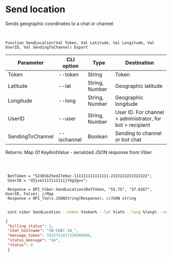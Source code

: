 ﻿---
sidebar_position: 5
---

# Send location
 Sends geographic coordinates to a chat or channel


<br/>


`Function SendLocation(Val Token, Val Latitude, Val Longitude, Val UserID, Val SendingToChannel) Export`

 | Parameter | CLI option | Type | Destination |
 |-|-|-|-|
 | Token | --token | String | Token |
 | Latitude | --lat | String, Number | Geographic latitude |
 | Longitude | --long | String, Number | Geographic longitude |
 | UserID | --user | String, Number | User ID. For channel > administrator, for bot > recipient |
 | SendingToChannel | --ischannel | Boolean | Sending to channel or bot chat |

 
 Returns: Map Of KeyAndValue - serialized JSON response from Viber

<br/>




```bsl title="Code example"
 
 BotToken = "523b5b25ed27e6ec-111111111111111-2222222222222222";
 UserID = "d3jxe1111111111jYGgZg==";
 
 Response = OPI_Viber.SendLocation(BotToken, "55.75", "37.6167", UserID, False); //Map
 Response = OPI_Tools.JSONString(Response); //JSON string
```
	


```sh title="CLI command example"
 
 oint viber SendLocation --token %token% --lat %lat% --long %long% --user "d3jxe1111111111jYGgZg" --ischannel %ischannel%

```

```json title="Result"
{
 "billing_status": 1,
 "chat_hostname": "SN-CHAT-10_",
 "message_token": 5925751017338988046,
 "status_message": "ok",
 "status": 0
 }
```
